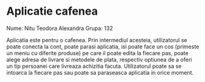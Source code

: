 # Aplicatie cafenea

Nume: Nitu Teodora Alexandra Grupa: 132

Aplicatia este pentru o cafenea. Prin intermediul acesteia, utilizatorul se poate conecta la cont, poate parasi aplicatia, isi poate face un cos (primeste un meniu cu diferite produse) pe care il poate edita la fiecare pas, poate alege adresa de livrare si metodele de plata, respectiv optiunea de a oferi un tip persoanei care livreaza achizitia facuta. Utilizatorul poate sa se intoarca la fiecare pas sau poate sa paraseasca aplicatia in orice moment.
